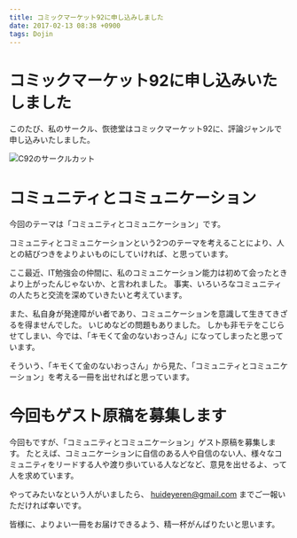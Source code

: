```yaml
---
title: コミックマーケット92に申し込みしました
date: 2017-02-13 08:38 +0900
tags: Dojin
---
```


# コミックマーケット92に申し込みいたしました

このたび、私のサークル、恢徳堂はコミックマーケット92に、評論ジャンルで申し込みいたしました。

![C92のサークルカット](c92.png)

# コミュニティとコミュニケーション

今回のテーマは「コミュニティとコミュニケーション」です。

コミュニティとコミュニケーションという2つのテーマを考えることにより、人との結びつきをよりよいものにしていければ、と思っています。

ここ最近、IT勉強会の仲間に、私のコミュニケーション能力は初めて会ったときより上がったんじゃないか、と言われました。
事実、いろいろなコミュニティの人たちと交流を深めていきたいと考えています。

また、私自身が発達障がい者であり、コミュニケーションを意識して生きてきざるを得ませんでした。
いじめなどの問題もありました。
しかも非モテをこじらせてしまい、今では、「キモくて金のないおっさん」になってしまったと思っています。

そういう、「キモくて金のないおっさん」から見た、「コミュニティとコミュニケーション」を考える一冊を出せればと思っています。

# 今回もゲスト原稿を募集します

今回もですが、「コミュニティとコミュニケーション」ゲスト原稿を募集します。
たとえば、コミュニケーションに自信のある人や自信のない人、様々なコミュニティをリードする人や渡り歩いている人などなど、意見を出せるよ、って人を求めています。

やってみたいなという人がいましたら、 huideyeren@gmail.com までご一報いただければ幸いです。

皆様に、よりよい一冊をお届けできるよう、精一杯がんばりたいと思います。
